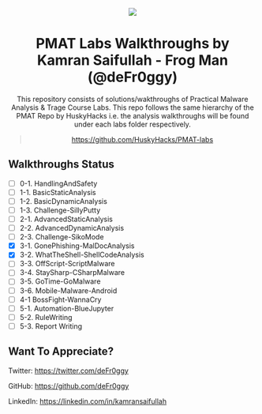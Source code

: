 

<p align="center">
  <img src="https://user-images.githubusercontent.com/57866415/135939695-6f2c2ce7-403b-4aab-977f-561d17be73ce.png" />
</p>

<div align="center">

# PMAT Labs Walkthroughs by Kamran Saifullah - Frog Man (@deFr0ggy)


This repository consists of solutions/wakthroughs of Practical Malware Analysis & Trage Course Labs. This repo follows the same hierarchy of the PMAT Repo by HuskyHacks i.e. the analysis walkthroughs will be found under each labs folder respectively.

> https://github.com/HuskyHacks/PMAT-labs

</div>


##  Walkthroughs Status

- [ ] 0-1. HandlingAndSafety
- [ ] 1-1. BasicStaticAnalysis
- [ ] 1-2. BasicDynamicAnalysis
- [ ] 1-3. Challenge-SillyPutty
- [ ] 2-1. AdvancedStaticAnalysis
- [ ] 2-2. AdvancedDynamicAnalysis
- [ ] 2-3. Challenge-SikoMode
- [x] 3-1. GonePhishing-MalDocAnalysis
- [x] 3-2. WhatTheShell-ShellCodeAnalysis
- [ ] 3-3. OffScript-ScriptMalware
- [ ] 3-4. StaySharp-CSharpMalware
- [ ] 3-5. GoTime-GoMalware
- [ ] 3-6. Mobile-Malware-Android
- [ ] 4-1 BossFight-WannaCry
- [ ] 5-1. Automation-BlueJupyter
- [ ] 5-2. RuleWriting
- [ ] 5-3. Report Writing

## Want To Appreciate?

 Twitter: https://twitter.com/deFr0ggy 

 GitHub: https://github.com/deFr0ggy 

 LinkedIn: https://linkedin.com/in/kamransaifullah

